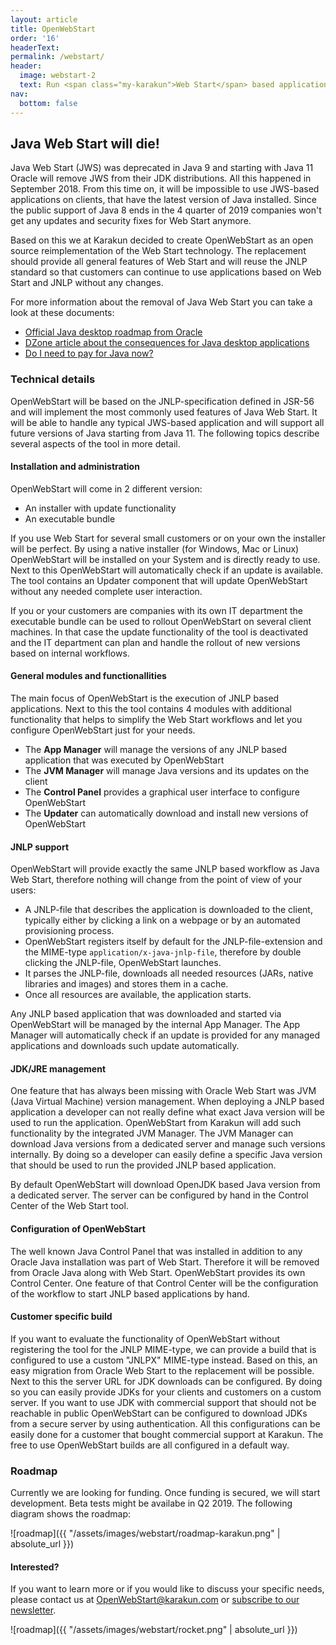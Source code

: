 ```yaml
---
layout: article
title: OpenWebStart
order: '16'
headerText:
permalink: /webstart/
header:
  image: webstart-2
  text: Run <span class="my-karakun">Web Start</span> based application after the release of <span class="my-karakun">Java 11</span>
nav:
  bottom: false
---
```

## Java Web Start will die!
Java Web Start (JWS) was deprecated in Java 9 and starting with Java 11 Oracle will remove JWS from their JDK distributions.
All this happened in September 2018.
From this time on, it will be impossible to use JWS-based applications on clients, that have the latest version of Java installed.
Since the public support of Java 8 ends in the 4 quarter of 2019 companies won't get any updates and security fixes for Web Start anymore.

Based on this we at Karakun decided to create <span class="text-highlight">Open<span>WebStart</span></span> as an open source reimplementation of the Web Start technology.
The replacement should provide all general features of Web Start and will reuse the JNLP standard so that customers can continue to use applications based on Web Start and JNLP without any changes.

For more information about the removal of Java Web Start you can take a look at these documents:

* [Official Java desktop roadmap from Oracle](http://www.oracle.com/technetwork/java/javase/javaclientroadmapupdate2018mar-4414431.pdf)
* [DZone article about the consequences for Java desktop applications](https://dzone.com/articles/what-the-future-java-releases-will-mean-for-legacy)
* [Do I need to pay for Java now?](/java/2018/06/25/java-releases.html)

### Technical details
<span class="text-highlight">Open<span>WebStart</span></span> will be based on the JNLP-specification defined in JSR-56 and will implement the most commonly used features of Java Web Start.
It will be able to handle any typical JWS-based application and will support all future versions of Java starting from Java 11.
The following topics describe several aspects of the tool in more detail.


#### Installation and administration
<span class="text-highlight">Open<span>WebStart</span></span> will come in 2 different version:

- An installer with update functionality
- An executable bundle

If you use Web Start for several small customers or on your own the installer will be perfect.
By using a native installer (for Windows, Mac or Linux) <span class="text-highlight">Open<span>WebStart</span></span> will be installed on your System and is directly ready to use.
Next to this <span class="text-highlight">Open<span>WebStart</span></span> will automatically check if an update is available.
The tool contains an Updater component that will update <span class="text-highlight">Open<span>WebStart</span></span> without any needed complete user interaction.

If you or your customers are companies with its own IT department the executable bundle can be used to rollout <span class="text-highlight">Open<span>WebStart</span></span> on several client machines.
In that case the update functionality of the tool is deactivated and the IT department can plan and handle the rollout of new versions based on internal workflows.


#### General modules and functionallities
The main focus of <span class="text-highlight">Open<span>WebStart</span></span> is the execution of JNLP based applications.
Next to this the tool contains 4 modules with additional functionality that helps to simplify the Web Start workflows and let you configure <span class="text-highlight">Open<span>WebStart</span></span> just for your needs.

- The **App Manager** will manage the versions of any JNLP based application that was executed by <span class="text-highlight">Open<span>WebStart</span></span>
- The **JVM Manager** will manage Java versions and its updates on the client
- The **Control Panel** provides a graphical user interface to configure <span class="text-highlight">Open<span>WebStart</span></span>
- The **Updater** can automatically download and install new versions of <span class="text-highlight">Open<span>WebStart</span></span>

#### JNLP support
<span class="text-highlight">Open<span>WebStart</span></span> will provide exactly the same JNLP based workflow as Java Web Start, therefore nothing will change from the point of view of your users:

- A JNLP-file that describes the application is downloaded to the client, typically either by clicking a link on a webpage or by an automated provisioning process.
- <span class="text-highlight">Open<span>WebStart</span></span> registers itself by default for the JNLP-file-extension and the MIME-type `application/x-java-jnlp-file`, therefore by double clicking the JNLP-file, <span class="text-highlight">Open<span>WebStart</span></span> launches.
- It parses the JNLP-file, downloads all needed resources (JARs, native libraries and images) and stores them in a cache.
- Once all resources are available, the application starts.

Any JNLP based application that was downloaded and started via <span class="text-highlight">Open<span>WebStart</span></span> will be managed by the internal App Manager. The App Manager will automatically check if an update is provided for any managed applications and downloads such update automatically.

#### JDK/JRE management
One feature that has always been missing with Oracle Web Start was JVM (Java Virtual Machine) version management.
When deploying a JNLP based application a developer can not really define what exact Java version will be used to run the application.
<span class="text-highlight">Open<span>WebStart</span></span> from Karakun will add such functionality by the integrated JVM Manager.
The JVM Manager can download Java versions from a dedicated server and manage such versions internally.
By doing so a developer can easily define a specific Java version that should be used to run the provided JNLP based application.

By default <span class="text-highlight">Open<span>WebStart</span></span> will download OpenJDK based Java version from a dedicated server.
The server can be configured by hand in the Control Center of the Web Start tool.

#### Configuration of OpenWebStart
The well known Java Control Panel that was installed in addition to any Oracle Java installation was part of Web Start.
Therefore it will be removed from Oracle Java along with Web Start.
<span class="text-highlight">Open<span>WebStart</span></span> provides its own Control Center.
One feature of that Control Center will be the configuration of the workflow to start JNLP based applications by hand.

#### Customer specific build
If you want to evaluate the functionality of <span class="text-highlight">Open<span>WebStart</span></span> without registering the tool for the JNLP MIME-type, we can provide a build that is configured to use a custom "JNLPX" MIME-type instead.
Based on this, an easy migration from Oracle Web Start to the replacement will be possible.
Next to this the server URL for JDK downloads can be configured.
By doing so you can easily provide JDKs for your clients and customers on a custom server.
If you want to use JDK with commercial support that should not be reachable in public <span class="text-highlight">Open<span>WebStart</span></span> can be configured to download JDKs from a secure server by using authentication.
All this configurations can be easily done for a customer that bought commercial support at Karakun. The free to use <span class="text-highlight">Open<span>WebStart</span></span> builds are all configured in a default way.

### Roadmap
Currently we are looking for funding.
Once funding is secured, we will start development.
Beta tests might be availabe in Q2 2019.
The following diagram shows the roadmap:

![roadmap]({{ "/assets/images/webstart/roadmap-karakun.png" | absolute_url }})

#### Interested?
If you want to learn more or if you would like to discuss your specific needs, please contact us at [OpenWebStart@karakun.com](mailto:openwebstart@karakun.com) or [subscribe to our newsletter](/subscribe/).

![roadmap]({{ "/assets/images/webstart/rocket.png" | absolute_url }})
